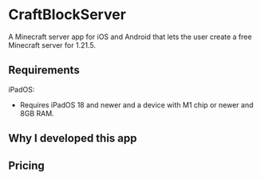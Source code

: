 # CraftBlockServer
A Minecraft server app for iOS and Android that lets the user create a free Minecraft server for 1.21.5.

## Requirements
iPadOS:
* Requires iPadOS 18 and newer and a device with M1 chip or newer and 8GB RAM.


## Why I developed this app


## Pricing
